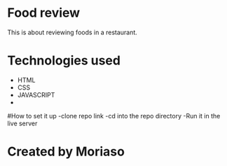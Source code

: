 # Food review
This is about reviewing foods in a restaurant.

# Technologies used
- HTML
- CSS
- JAVASCRIPT
- 
#How to set it up
-clone repo link
-cd into the repo directory
-Run it in the live server

  # Created by Moriaso


